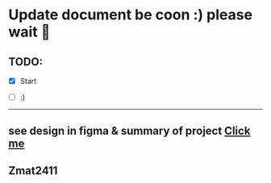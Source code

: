 # Update document be coon :) please wait 💜

## TODO:

- [X] Start
- [ ] :)


-------------

## see design in figma & summary of project [Click me](https://www.figma.com/file/EfFZmeGw8umcxgEnRkSJnp/Assis-Prog?type=design&node-id=0-1&mode=design&t=56JOOAkh2PSL0CSt-0)


## Zmat2411